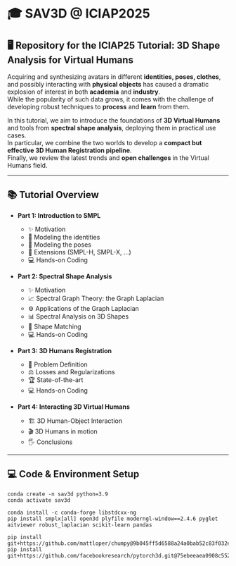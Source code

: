 # 🎓 SAV3D @ ICIAP2025

## 🖥 Repository for the ICIAP25 Tutorial: 3D Shape Analysis for Virtual Humans

Acquiring and synthesizing avatars in different **identities, poses, clothes**, and possibly interacting with **physical objects** has caused a dramatic explosion of interest in both **academia** and **industry**.  
While the popularity of such data grows, it comes with the challenge of developing robust techniques to **process** and **learn** from them.

In this tutorial, we aim to introduce the foundations of **3D Virtual Humans** and tools from **spectral shape analysis**, deploying them in practical use cases.  
In particular, we combine the two worlds to develop a **compact but effective 3D Human Registration pipeline**.  
Finally, we review the latest trends and **open challenges** in the Virtual Humans field.

---

## 📚 Tutorial Overview

- **Part 1: Introduction to SMPL**
  - ✨ Motivation
  - 🧍 Modeling the identities
  - 🤸 Modeling the poses
  - 🔧 Extensions (SMPL-H, SMPL-X, ...)
  - 💻 Hands-on Coding

- **Part 2: Spectral Shape Analysis**
  - ✨ Motivation
  - 📈 Spectral Graph Theory: the Graph Laplacian
  - ⚙️ Applications of the Graph Laplacian
  - 📊 Spectral Analysis on 3D Shapes
  - 🔗 Shape Matching
  - 💻 Hands-on Coding

- **Part 3: 3D Humans Registration**
  - 🎯 Problem Definition
  - ⚖️ Losses and Regularizations
  - 🏆 State-of-the-art
  - 💻 Hands-on Coding

- **Part 4: Interacting 3D Virtual Humans**
  - 🏗 3D Human-Object Interaction
  - 🎬 3D Humans in motion
  - 🖐 Conclusions

---

## 💻 Code & Environment Setup
```
conda create -n sav3d python=3.9
conda activate sav3d

conda install -c conda-forge libstdcxx-ng
pip install smplx[all] open3d plyfile moderngl-window==2.4.6 pyglet aitviewer robust_laplacian scikit-learn pandas

pip install git+https://github.com/mattloper/chumpy@9b045ff5d6588a24a0bab52c83f032e2ba433e17
pip install git+https://github.com/facebookresearch/pytorch3d.git@75ebeeaea0908c5527e7b1e305fbc7681382db47


